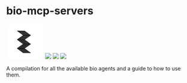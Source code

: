 # bio-mcp-servers
<p>
  <img src="logos/kleon-logo.png" width="100" /> 
  <img src="https://upload.wikimedia.org/wikipedia/commons/5/54/PubMed_logo_blue.svg" width="200"/>
  <img src="https://www.biorxiv.org/sites/default/files/biorxiv_logo_homepage.png" width = "200" />
  <img src="https://biomcp.org/assets/logo.png" width ="200" />
</p>
A compilation for all the available bio agents and a guide to how to use them.
